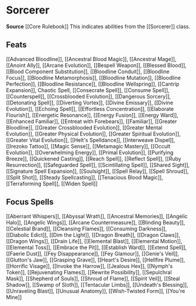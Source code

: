 ﻿---
id: '148'
name: Sorcerer
rarity: Common
source: '[[DATABASE/source/Core Rulebook|Core Rulebook]]'
trait:
- Sorcerer
type: Trait

---
# Sorcerer

**Source** [[Core Rulebook]] 
This indicates abilities from the [[Sorcerer]] class.

## Feats

[[Advanced Bloodline]], [[Ancestral Blood Magic]], [[Ancestral Mage]], [[Anoint Ally]], [[Arcane Evolution]], [[Bespell Weapon]], [[Blessed Blood]], [[Blood Component Substitution]], [[Bloodline Conduit]], [[Bloodline Focus]], [[Bloodline Metamorphosis]], [[Bloodline Mutation]], [[Bloodline Perfection]], [[Bloodline Resistance]], [[Bloodline Wellspring]], [[Cantrip Expansion]], Chaotic Spell, [[Consecrate Spell]], [[Consume Spell]], [[Counterspell]], [[Crossblooded Evolution]], [[Dangerous Sorcery]], [[Detonating Spell]], [[Diverting Vortex]], [[Divine Emissary]], [[Divine Evolution]], [[Echoing Spell]], [[Effortless Concentration]], [[Elaborate Flourish]], [[Energetic Resonance]], [[Energy Fusion]], [[Energy Ward]], [[Enhanced Familiar]], [[Entreat with Forebears]], [[Familiar]], [[Greater Bloodline]], [[Greater Crossblooded Evolution]], [[Greater Mental Evolution]], [[Greater Physical Evolution]], [[Greater Spiritual Evolution]], [[Greater Vital Evolution]], [[Helt's Spelldance]], [[Interweave Dispel]], [[Irezoko Tattoo]], [[Magic Sense]], [[Metamagic Mastery]], [[Occult Evolution]], [[Overwhelming Energy]], [[Primal Evolution]], [[Purifying Breeze]], [[Quickened Casting]], [[Reach Spell]], [[Reflect Spell]], [[Ruby Resurrection]], [[Safeguarded Spell]], [[Scintillating Spell]], [[Shared Sight]], [[Signature Spell Expansion]], [[Soulsight]], [[Spell Relay]], [[Spell Shroud]], [[Split Shot]], [[Steady Spellcasting]], [[Tenacious Blood Magic]], [[Terraforming Spell]], [[Widen Spell]]

## Focus Spells

[[Aberrant Whispers]], [[Abyssal Wrath]], [[Ancestral Memories]], [[Angelic Halo]], [[Angelic Wings]], [[Arcane Countermeasure]], [[Blinding Beauty]], [[Celestial Brand]], [[Cleansing Flames]], [[Consuming Darkness]], [[Diabolic Edict]], [[Dim the Light]], [[Dragon Breath]], [[Dragon Claws]], [[Dragon Wings]], [[Drain Life]], [[Elemental Blast]], [[Elemental Motion]], [[Elemental Toss]], [[Embrace the Pit]], [[Establish Ward]], [[Extend Spell]], [[Faerie Dust]], [[Fey Disappearance]], [[Fey Glamour]], [[Genie's Veil]], [[Glutton's Jaw]], [[Grasping Grave]], [[Heart's Desire]], [[Hellfire Plume]], [[Horrific Visage]], [[Invoke the Harrow]], [[Jealous Hex]], [[Nymph's Token]], [[Rejuvenating Flames]], [[Rewrite Possibility]], [[Sepulchral Mask]], [[Shepherd of Souls]], [[Shroud of Flame]], [[Spirit Veil]], [[Steal Shadow]], [[Swamp of Sloth]], [[Tentacular Limbs]], [[Undeath's Blessing]], [[Unraveling Blast]], [[Unusual Anatomy]], [[Wish-Twisted Form]], [[You're Mine]]